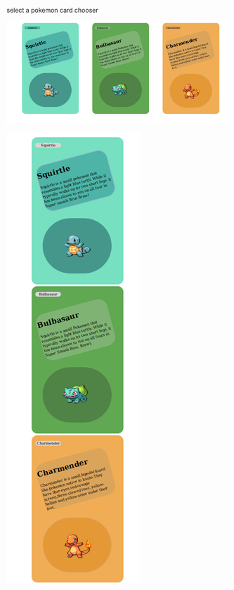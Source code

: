 select a pokemon card chooser

![Screenshot](https://raw.githubusercontent.com/haripriya12/edyst-s19-weekend-task-1/master/gallery/Screenshot_2019-05-21%20choose%20pokemon.png)

![Screenshot](https://raw.githubusercontent.com/haripriya12/edyst-s19-weekend-task-1/master/gallery/Screenshot_2019-05-20%20choose%20pokemon(3).png)

